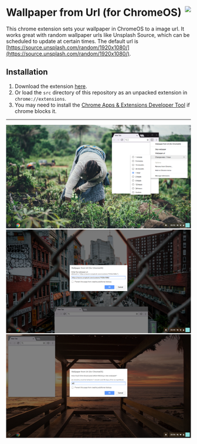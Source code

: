 # Wallpaper from Url (for ChromeOS)  <img align="right" src="https://raw.github.com/rpbritton/wallpaper-from-url-for-chromeos/master/src/img/icon128.png">
This chrome extension sets your wallpaper in ChromeOS to a image url. It works great with random wallpaper urls like Unsplash Source, which can be scheduled to update at certain times. The default url is [https://source.unsplash.com/random/1920x1080/](https://source.unsplash.com/random/1920x1080/).
## Installation
1. Download the extension [here](https://raw.github.com/rpbritton/wallpaper-from-url-for-chromeos/master/wallpaper-from-url-for-chromeos.crx).
2. Or load the `src` directory of this repository as an unpacked extension in `chrome://extensions`.
3. You may need to install the [Chrome Apps & Extensions Developer Tool](https://chrome.google.com/webstore/detail/chrome-apps-extensions-de/ohmmkhmmmpcnpikjeljgnaoabkaalbgc) if chrome blocks it.
___
![](examples/example1.png)
![](examples/example2.png)
![](examples/example3.png)
